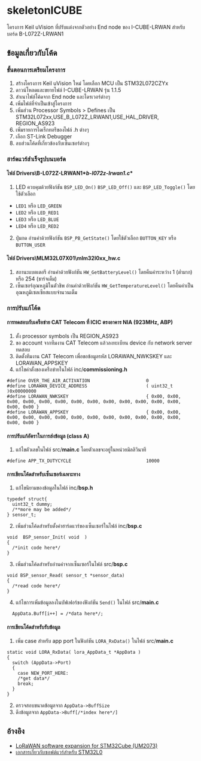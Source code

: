# skeletonICUBE
โครงการ Keil uVision ที่ปรับแต่งจากตัวอย่าง End node ของ I-CUBE-LRWAN สำหรับบอร์ด B-L072Z-LRWAN1

## ข้อมูลเกี่ยวกับโค้ด

### ขั้นตอนการเตรียมโครงการ
1. สร้างโครงการ Keil uVision ใหม่ โดยเลือก MCU เป็น STM32L072CZYx
2. ดาวน์โหลดและขยายไฟล์ I-CUBE-LRWAN รุ่น 1.1.5
3. สำเนาไฟล์โค้ดจาก End node และไดรเวอร์ต่างๆ
4. เพิ่มไฟล์ที่จำเป็นเข้าสู่โครงการ
5. เพิ่มส่วน Processor Symbols > Defines เป็น STM32L072xx,USE_B_L072Z_LRWAN1,USE_HAL_DRIVER, REGION_AS923
6. เพิ่มรายการไดเร็กทอรีของไฟล์ .h ต่างๆ
7. เลือก ST-Link Debugger
8. ลบส่วนโค้ดที่เกี่ยวข้องกับเซ็นเซอร์ต่างๆ

### ฮาร์ดแวร์สำเร็จรูปบนบอร์ด
#### ไฟล์ Drivers\B-L072Z-LRWAN1\**b-l072z-lrwan1.c**
1. LED ควบคุมด้วยฟังก์ชัน `BSP_LED_On()` `BSP_LED_Off()` และ `BSP_LED_Toggle()` โดยใช้ตัวเลือก
  - `LED1` หรือ `LED_GREEN`
  - `LED2` หรือ `LED_RED1`
  - `LED3` หรือ `LED_BLUE`
  - `LED4` หรือ `LED_RED2`
2. ปุ่มกด อ่านค่าด้วยฟังก์ชัน `BSP_PB_GetState()` โดยใช้ตัวเลือก `BUTTON_KEY` หรือ `BUTTON_USER`

#### ไฟล์ Drivers\MLM32L07X01\mlm32l0xx_hw.c
1. สถานะแบตเตอรี อ่านค่าด้วยฟังก์ชัน `HW_GetBatteryLevel()` โดยคืนค่าระหว่าง 1 (ต่ำมาก) หรือ 254 (ชาร์จเต็ม)
2. เซ็นเซอร์อุณหภูมิในตัวชิพ อ่านค่าด้วยฟังก์ชัน `HW_GetTemperatureLevel()` โดยคืนค่าเป็นอุณหภูมิเซลเซียสแบบจำนวนเต็ม 

### การปรับแก้โค้ด
#### การทดสอบกับเครือข่าย CAT Telecom ที่ ICIC ตรงอาคาร NIA (923MHz, ABP)
1. ตั้ง processor symbols เป็น REGION_AS923 
2. ขอ account จากทีมงาน CAT Telecom แล้วลงทะเบียน device กับ network server ทดสอบ
3. ติดตั้งทีมงาน CAT Telecom เพื่อขอข้อมูลรหัส LORAWAN_NWKSKEY และ LORAWAN_APPSKEY
4. แก้ไขค่าตั้งของเครือข่ายในไฟล์ inc/**commissioning.h**
```
#define OVER_THE_AIR_ACTIVATION                     0
#define LORAWAN_DEVICE_ADDRESS                      ( uint32_t )0x00000000
#define LORAWAN_NWKSKEY                             { 0x00, 0x00, 0x00, 0x00, 0x00, 0x00, 0x00, 0x00, 0x00, 0x00, 0x00, 0x00, 0x00, 0x00, 0x00 }
#define LORAWAN_APPSKEY                             { 0x00, 0x00, 0x00, 0x00, 0x00, 0x00, 0x00, 0x00, 0x00, 0x00, 0x00, 0x00, 0x00, 0x00, 0x00 }
```

#### การปรับแก้อัตราในการส่งข้อมูล (class A)
1. แก้ไขตัวเลขในไฟล์ src/**main.c** โดยตัวเลขจะอยู่ในหน่วยมิลลิวินาที
```
#define APP_TX_DUTYCYCLE                            10000
```

#### การเขียนโค้ดสำหรับเซ็นเซอร์เฉพาะทาง
1. แก้ไขนิยามของข้อมูลในไฟล์ inc/**bsp.h**
```
typedef struct{
  uint32_t dummy;
  /**more may be added*/
} sensor_t;
```
2. เพิ่มส่วนโค้ดสำหรับตั้งค่าฮาร์ดแวร์ของเซ็นเซอร์ในไฟล์ inc/**bsp.c**
```
void  BSP_sensor_Init( void  )
{
  /*init code here*/
}
```
3. เพิ่มส่วนโค้ดสำหรับอ่านค่าจากเซ็นเซอร์ในไฟล์ src/**bsp.c**
```
void BSP_sensor_Read( sensor_t *sensor_data)
{
  /*read code here*/
}
```
4. แก้ไขการเพิ่มข้อมูลลงในบัฟเฟอร์ของฟังก์ชัน `Send()` ในไฟล์ src/**main.c**
```
  AppData.Buff[i++] = /*data here*/;
```

#### การเขียนโค้ดสำหรับรับข้อมูล
1. เพิ่ม case สำหรับ app port ในฟังก์ชัน `LORA_RxData()` ในไฟล์ src/**main.c**
```
static void LORA_RxData( lora_AppData_t *AppData )
{
  switch (AppData->Port)
  {
    case NEW_PORT_HERE:
    /*get data*/
    break;
  }
}
```
2. ตรวจสอบขนาดข้อมูลจาก `AppData->BuffSize`
3. ดึงข้อมูลจาก `AppData->Buff[/*index here*/]` 

## อ้างอิง
- [LoRaWAN software expansion for STM32Cube (UM2073)](http://www.st.com/en/embedded-software/i-cube-lrwan.html)
- [เอกสารเกี่ยวกับซอฟต์แวร์สำหรับ STM32L0](http://www.st.com/en/embedded-software/stm32cubel0.html)